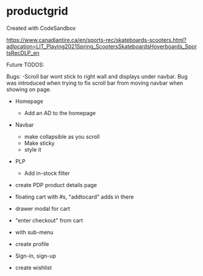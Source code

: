 # productgrid

Created with CodeSandbox

https://www.canadiantire.ca/en/sports-rec/skateboards-scooters.html?adlocation=LIT_Playing2021Spring_ScootersSkateboardsHoverboards_SportsRecDLP_en

Future TODOS:

Bugs:
-Scroll bar wont stick to right wall and displays under navbar. Bug was introduced when trying to fix scroll bar from moving navbar when showing on page.

- Homepage
  - Add an AD to the homepage
- Navbar
  - make collapsible as you scroll
  - Make sticky
  - style it
- PLP
  - Add in-stock filter
- create PDP product details page
- floating cart with #s, "addtocard" adds in there
- drawer modal for cart
- "enter checkout" from cart

- with sub-menu
- create profile
- Sign-in, sign-up
- create wishlist
